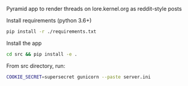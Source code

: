 
Pyramid app to render threads on lore.kernel.org as reddit-style posts

Install requirements (python 3.6+)

```bash
pip install -r ./requirements.txt
```

Install the app

```bash
cd src && pip install -e .
```

From src directory, run:

```bash
COOKIE_SECRET=supersecret gunicorn --paste server.ini
```
